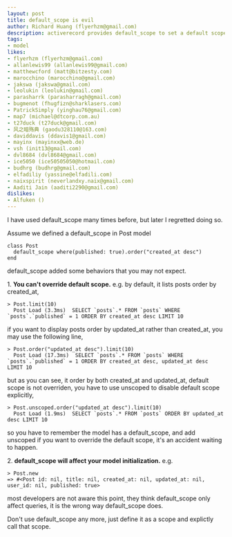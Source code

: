 ```yaml
---
layout: post
title: default_scope is evil
author: Richard Huang (flyerhzm@gmail.com)
description: activerecord provides default_scope to set a default scope for all operations on the model, it looks convenient at first, but will lead to some unexpected behaviors, we should avoid using it. 
tags:
- model
likes:
- flyerhzm (flyerhzm@gmail.com)
- allanlewis99 (allanlewis99@gmail.com)
- matthewcford (matt@bitzesty.com)
- marocchino (marocchino@gmail.com)
- jakswa (jakswa@gmail.com)
- leolukin (leolukin@gmail.com)
- parasharrk (parasharragh@gmail.com)
- bugmenot (fhugfizn@sharklasers.com)
- PatrickSimply (yinghau76@gmail.com)
- map7 (michael@dtcorp.com.au)
- t27duck (t27duck@gmail.com)
- 风之暗殇典 (gaodu328110@163.com)
- daviddavis (ddavis1@gmail.com)
- mayinx (mayinxx@web.de)
- vsh (init13@gmail.com)
- dvl8684 (dvl8684@gmail.com)
- ice5050 (ice50505050@hotmail.com)
- budhrg (budhrg@gmail.com)
- elfadiliy (yassine@elfadili.com)
- naixspirit (neverlandxy.naix@gmail.com)
- Aaditi Jain (aaditi2290@gmail.com)
dislikes:
- Alfuken ()
---
```

I have used default_scope many times before, but later I regretted doing so.

Assume we defined a default_scope in Post model

    class Post
      default_scope where(published: true).order("created_at desc")
    end

default_scope added some behaviors that you may not expect.

 1\. **You can't override default scope.** e.g. by default, it lists posts order by created_at,

    > Post.limit(10)
      Post Load (3.3ms)  SELECT `posts`.* FROM `posts` WHERE `posts`.`published` = 1 ORDER BY created_at desc LIMIT 10

if you want to display posts order by updated_at rather than created_at, you may use the following line,

    > Post.order("updated_at desc").limit(10)
      Post Load (17.3ms)  SELECT `posts`.* FROM `posts` WHERE `posts`.`published` = 1 ORDER BY created_at desc, updated_at desc LIMIT 10

but as you can see, it order by both created_at and updated_at, default scope is not overriden, you have to use unscoped to disable default scope explicitly,

    > Post.unscoped.order("updated_at desc").limit(10)
      Post Load (1.9ms)  SELECT `posts`.* FROM `posts` ORDER BY updated_at desc LIMIT 10

so you have to remember the model has a default_scope, and add unscoped if you want to override the default scope, it's an accident waiting to happen.

2\. **default_scope will affect your model initialization.** e.g.

    > Post.new
    => #<Post id: nil, title: nil, created_at: nil, updated_at: nil, user_id: nil, published: true>

most developers are not aware this point, they think default_scope only affect queries, it is the wrong way default_scope does.

Don't use default_scope any more, just define it as a scope and explictly call that scope.
